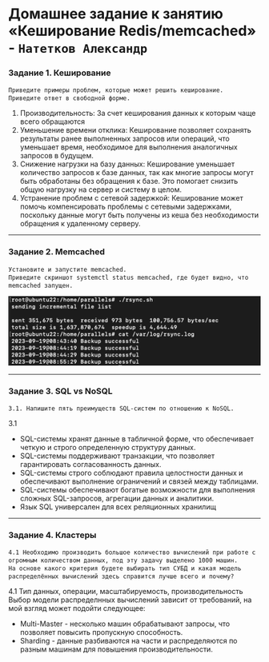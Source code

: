# Домашнее задание к занятию «Кеширование Redis/memcached» - `Натетков Александр`


### Задание 1. Кеширование

	Приведите примеры проблем, которые может решить кеширование.
 	Приведите ответ в свободной форме.

1. Производительность: За счет кеширования данных к которым чаще всего обращаются
2. Уменьшение времени отклика: Кеширование позволяет сохранять результаты ранее выполненных запросов или операций, что уменьшает время, необходимое для выполнения аналогичных запросов в будущем.
3. Снижение нагрузки на базу данных: Кеширование уменьшает количество запросов к базе данных, так как многие запросы могут быть обработаны без обращения к базе. Это помогает снизить общую нагрузку на сервер и систему в целом.
4. Устранение проблем с сетевой задержкой: Кеширование может помочь компенсировать проблемы с сетевыми задержками, поскольку данные могут быть получены из кеша без необходимости обращения к удаленному серверу.


---

### Задание 2. Memcached

	Установите и запустите memcached.
 	Приведите скриншот systemctl status memcached, где будет видно, что memcached запущен.

![Скриншот-1](https://github.com/karapuze/gitlab-hw/blob/main/img/Снимок%20экрана%202023-09-19%20в%2008.55.59.png)


---

### Задание 3. SQL vs NoSQL

	3.1. Напишите пять преимуществ SQL-систем по отношению к NoSQL.

 3.1 
 - SQL-системы хранят данные в табличной форме, что обеспечивает четкую и строго определенную структуру данных.
 - SQL-системы поддерживают транзакции, что позволяет гарантировать согласованность данных.
 - SQL-системы строго соблюдают правила целостности данных и обеспечивают выполнение ограничений и связей между таблицами.
 - SQL-системы обеспечивают богатые возможности для выполнения сложных SQL-запросов, агрегации данных и аналитики.
 - Язык SQL универсален для всех реляционных хранилищ


---

### Задание 4. Кластеры

	4.1 Необходимо производить большое количество вычислений при работе с огромным количеством данных, под эту задачу выделено 1000 машин.
 	На основе какого критерия будете выбирать тип СУБД и какая модель распределённых вычислений здесь справится лучше всего и почему?

 4.1 
Тип данных, операции, масштабируемость, производительность 
Выбор модели распределнных вычислений зависит от требований, на мой взгляд может подойти следующее:
 - Multi-Master - несколько машин обрабатывают запросы, что позволяет повысить пропускную способность.
 - Sharding - данные разбиваются на части и распределяются по разным машинам для повышения производительности.


 

